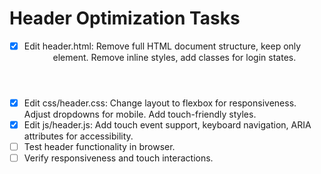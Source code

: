 # Header Optimization Tasks

- [x] Edit header.html: Remove full HTML document structure, keep only <header> element. Remove inline styles, add classes for login states.
- [x] Edit css/header.css: Change layout to flexbox for responsiveness. Adjust dropdowns for mobile. Add touch-friendly styles.
- [x] Edit js/header.js: Add touch event support, keyboard navigation, ARIA attributes for accessibility.
- [ ] Test header functionality in browser.
- [ ] Verify responsiveness and touch interactions.

